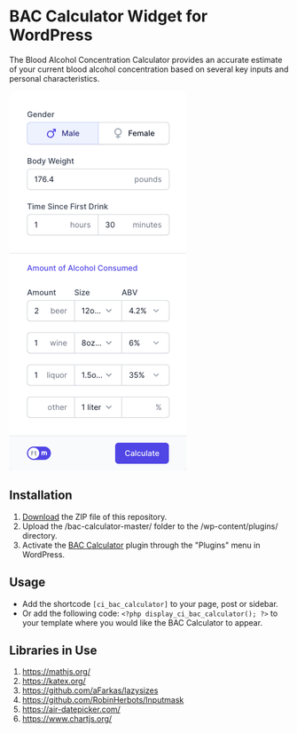 # BAC Calculator Widget for WordPress

The Blood Alcohol Concentration Calculator provides an accurate estimate of your current blood alcohol concentration based on several key inputs and personal characteristics. 

![BAC Calculator Input Form](/assets/images/screenshot-1.png "BAC Calculator Input Form")

## Installation

1. [Download](https://github.com/pub-calculator-io/bac-calculator/archive/refs/heads/master.zip) the ZIP file of this repository.
2. Upload the /bac-calculator-master/ folder to the /wp-content/plugins/ directory.
3. Activate the [BAC Calculator](https://www.calculator.io/bac-calculator/ "BAC Calculator Homepage") plugin through the "Plugins" menu in WordPress.

## Usage
* Add the shortcode `[ci_bac_calculator]` to your page, post or sidebar.
* Or add the following code: `<?php display_ci_bac_calculator(); ?>` to your template where you would like the BAC Calculator to appear.

## Libraries in Use
1. https://mathjs.org/
2. https://katex.org/
3. https://github.com/aFarkas/lazysizes
4. https://github.com/RobinHerbots/Inputmask
5. https://air-datepicker.com/
6. https://www.chartjs.org/
